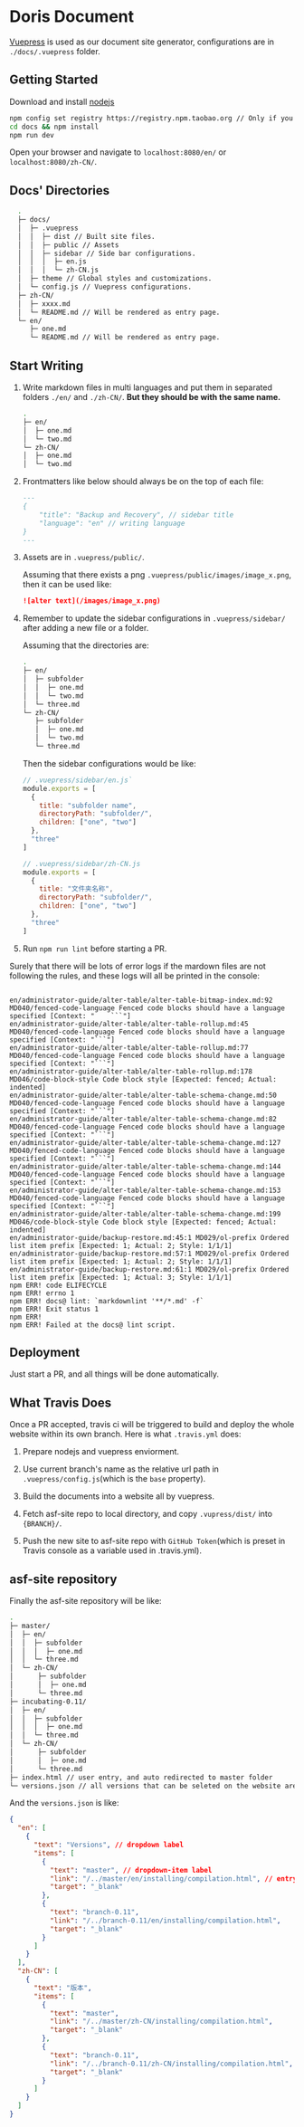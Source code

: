 <!-- 
Licensed to the Apache Software Foundation (ASF) under one
or more contributor license agreements.  See the NOTICE file
distributed with this work for additional information
regarding copyright ownership.  The ASF licenses this file
to you under the Apache License, Version 2.0 (the
"License"); you may not use this file except in compliance
with the License.  You may obtain a copy of the License at

  http://www.apache.org/licenses/LICENSE-2.0

Unless required by applicable law or agreed to in writing,
software distributed under the License is distributed on an
"AS IS" BASIS, WITHOUT WARRANTIES OR CONDITIONS OF ANY
KIND, either express or implied.  See the License for the
specific language governing permissions and limitations
under the License.
-->

# Doris Document

[Vuepress](https://github.com/vuejs/vuepress.git) is used as our document site generator, configurations are in `./docs/.vuepress` folder.

## Getting Started

Download and install [nodejs](http://nodejs.cn/download/)

```bash
npm config set registry https://registry.npm.taobao.org // Only if you are in Mainland China.
cd docs && npm install
npm run dev
```

Open your browser and navigate to `localhost:8080/en/` or `localhost:8080/zh-CN/`.

## Docs' Directories

```bash
  .
  ├─ docs/
  │  ├─ .vuepress
  │  │  ├─ dist // Built site files.
  │  │  ├─ public // Assets
  │  │  ├─ sidebar // Side bar configurations.
  │  │  │  ├─ en.js
  │  │  │  └─ zh-CN.js
  │  ├─ theme // Global styles and customizations.
  │  └─ config.js // Vuepress configurations.
  ├─ zh-CN/
  │  ├─ xxxx.md
  │  └─ README.md // Will be rendered as entry page.
  └─ en/
     ├─ one.md
     └─ README.md // Will be rendered as entry page.
```

## Start Writing

1. Write markdown files in multi languages and put them in separated folders `./en/` and `./zh-CN/`. **But they should be with the same name.**

    ```bash
    .
    ├─ en/
    │  ├─ one.md
    │  └─ two.md
    └─ zh-CN/
    │  ├─ one.md
    │  └─ two.md
    ```

2. Frontmatters like below should always be on the top of each file:

    ```markdown
    ---
    {
        "title": "Backup and Recovery", // sidebar title
        "language": "en" // writing language
    }
    ---
    ```

3. Assets are in `.vuepress/public/`.

    Assuming that there exists a png `.vuepress/public/images/image_x.png`, then it can be used like:

    ```markdown
    ![alter text](/images/image_x.png)
    ```

4. Remember to update the sidebar configurations in `.vuepress/sidebar/` after adding a new file or a folder.

    Assuming that the directories are:

    ```bash
    .
    ├─ en/
    │  ├─ subfolder
    │  │  ├─ one.md
    │  │  └─ two.md
    │  └─ three.md
    └─ zh-CN/
       ├─ subfolder
       │  ├─ one.md
       │  └─ two.md
       └─ three.md
    ```

    Then the sidebar configurations would be like:

    ```javascript
    // .vuepress/sidebar/en.js`
    module.exports = [
      {
        title: "subfolder name",
        directoryPath: "subfolder/",
        children: ["one", "two"]
      },
      "three"
    ]
    ```

    ```javascript
    // .vuepress/sidebar/zh-CN.js
    module.exports = [
      {
        title: "文件夹名称",
        directoryPath: "subfolder/",
        children: ["one", "two"]
      },
      "three"
    ]
    ```

5. Run `npm run lint` before starting a PR.

  Surely that there will be lots of error logs if the mardown files are not following the rules, and these logs will all be printed in the console:

```shell

en/administrator-guide/alter-table/alter-table-bitmap-index.md:92 MD040/fenced-code-language Fenced code blocks should have a language specified [Context: "    ```"]
en/administrator-guide/alter-table/alter-table-rollup.md:45 MD040/fenced-code-language Fenced code blocks should have a language specified [Context: "```"]
en/administrator-guide/alter-table/alter-table-rollup.md:77 MD040/fenced-code-language Fenced code blocks should have a language specified [Context: "```"]
en/administrator-guide/alter-table/alter-table-rollup.md:178 MD046/code-block-style Code block style [Expected: fenced; Actual: indented]
en/administrator-guide/alter-table/alter-table-schema-change.md:50 MD040/fenced-code-language Fenced code blocks should have a language specified [Context: "```"]
en/administrator-guide/alter-table/alter-table-schema-change.md:82 MD040/fenced-code-language Fenced code blocks should have a language specified [Context: "```"]
en/administrator-guide/alter-table/alter-table-schema-change.md:127 MD040/fenced-code-language Fenced code blocks should have a language specified [Context: "```"]
en/administrator-guide/alter-table/alter-table-schema-change.md:144 MD040/fenced-code-language Fenced code blocks should have a language specified [Context: "```"]
en/administrator-guide/alter-table/alter-table-schema-change.md:153 MD040/fenced-code-language Fenced code blocks should have a language specified [Context: "```"]
en/administrator-guide/alter-table/alter-table-schema-change.md:199 MD046/code-block-style Code block style [Expected: fenced; Actual: indented]
en/administrator-guide/backup-restore.md:45:1 MD029/ol-prefix Ordered list item prefix [Expected: 1; Actual: 2; Style: 1/1/1]
en/administrator-guide/backup-restore.md:57:1 MD029/ol-prefix Ordered list item prefix [Expected: 1; Actual: 2; Style: 1/1/1]
en/administrator-guide/backup-restore.md:61:1 MD029/ol-prefix Ordered list item prefix [Expected: 1; Actual: 3; Style: 1/1/1]
npm ERR! code ELIFECYCLE
npm ERR! errno 1
npm ERR! docs@ lint: `markdownlint '**/*.md' -f`
npm ERR! Exit status 1
npm ERR! 
npm ERR! Failed at the docs@ lint script.

```

## Deployment

Just start a PR, and all things will be done automatically.

## What Travis Does

Once a PR accepted, travis ci will be triggered to build and deploy the whole website within its own branch. Here is what `.travis.yml` does:

1. Prepare nodejs and vuepress enviorment.

2. Use current branch's name as the relative url path in `.vuepress/config.js`(which is the `base` property).

3. Build the documents into a website all by vuepress.

4. Fetch asf-site repo to local directory, and copy `.vupress/dist/` into `{BRANCH}/`.

5. Push the new site to asf-site repo with `GitHub Token`(which is preset in Travis console as a variable used in .travis.yml).

## asf-site repository

Finally the asf-site repository will be like:

```bash
.
├─ master/
│  ├─ en/
│  │  ├─ subfolder
│  │  │  ├─ one.md
│  │  └─ three.md
│  └─ zh-CN/
│      ├─ subfolder
│      │  ├─ one.md
│      └─ three.md
├─ incubating-0.11/
│  ├─ en/
│  │  ├─ subfolder
│  │  │  ├─ one.md
│  │  └─ three.md
│  └─ zh-CN/
│      ├─ subfolder
│      │  ├─ one.md
│      └─ three.md
├─ index.html // user entry, and auto redirected to master folder
└─ versions.json // all versions that can be seleted on the website are defined here
```

And the `versions.json` is like:

```json
{
  "en": [
    {
      "text": "Versions", // dropdown label
      "items": [
        {
          "text": "master", // dropdown-item label
          "link": "/../master/en/installing/compilation.html", // entry page for this version
          "target": "_blank"
        },
        {
          "text": "branch-0.11",
          "link": "/../branch-0.11/en/installing/compilation.html",
          "target": "_blank"
        }
      ]
    }
  ],
  "zh-CN": [
    {
      "text": "版本",
      "items": [
        {
          "text": "master",
          "link": "/../master/zh-CN/installing/compilation.html",
          "target": "_blank"
        },
        {
          "text": "branch-0.11",
          "link": "/../branch-0.11/zh-CN/installing/compilation.html",
          "target": "_blank"
        }
      ]
    }
  ]
}
```
